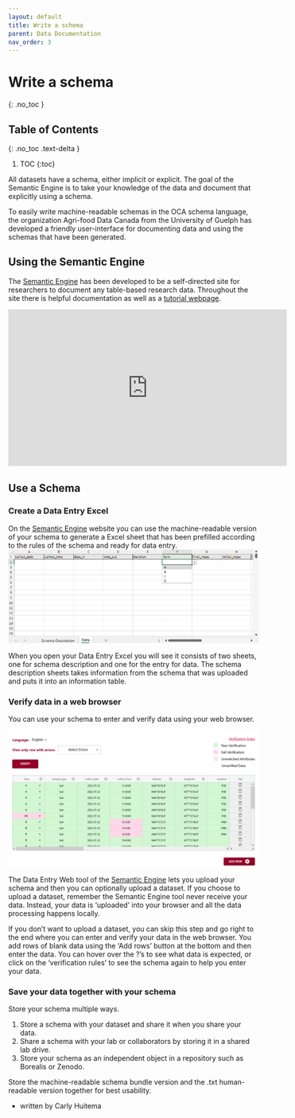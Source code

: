 ```yaml
---
layout: default
title: Write a schema
parent: Data Documentation
nav_order: 3
---
```


# Write a schema
{: .no_toc }

## Table of Contents
{: .no_toc .text-delta }

1. TOC
{:toc}

All datasets have a schema, either implicit or explicit. The goal of the Semantic Engine is to take your knowledge of the data and document that explicitly using a schema. 

To easily write machine-readable schemas in the OCA schema language, the organization Agri-food Data Canada from the University of Guelph has developed a friendly user-interface for documenting data and using the schemas that have been generated.

## Using the Semantic Engine

The [Semantic Engine](https://www.semanticengine.org) has been developed to be a self-directed site for researchers to document any table-based research data. Throughout the site there is helpful documentation as well as a [tutorial webpage](https://agrifooddatacanada.github.io/OCA_Composer_help_pages/en/TutorialAll/). 


<iframe width="560" height="315" src="https://www.youtube.com/embed/ekMmpx_w45M?si=fZKfGS9Z7QEexCb5" title="YouTube video player" frameborder="0" allow="accelerometer; autoplay; clipboard-write; encrypted-media; gyroscope; picture-in-picture; web-share" referrerpolicy="strict-origin-when-cross-origin" allowfullscreen></iframe>

## Use a Schema

### Create a Data Entry Excel

On the [Semantic Engine](https://www.semanticengine.org) website you can use the machine-readable version of your schema to generate a Excel sheet that has been prefilled according to the rules of the schema and ready for data entry.
![Data Entry Excel](../assets/images/dee_dataentry.png)

When you open your Data Entry Excel you will see it consists of two sheets, one for schema description and one for the entry for data. The schema description sheets takes information from the schema that was uploaded and puts it into an information table.

### Verify data in a web browser

You can use your schema to enter and verify data using your web browser.

![Data verification](../assets/images/dew_data_verification.PNG)

The Data Entry Web tool of the [Semantic Engine](https://www.semanticengine.org) lets you upload your schema and then you can optionally upload a dataset. If you choose to upload a dataset, remember the Semantic Engine tool never receive your data. Instead, your data is ‘uploaded’ into your browser and all the data processing happens locally.

If you don’t want to upload a dataset, you can skip this step and go right to the end where you can enter and verify your data in the web browser. You add rows of blank data using the ‘Add rows’ button at the bottom and then enter the data. You can hover over the ?’s to see what data is expected, or click on the ‘verification rules’ to see the schema again to help you enter your data.

### Save your data together with your schema

Store your schema multiple ways.

1. Store a schema with your dataset and share it when you share your data.
2. Share a schema with your lab or collaborators by storing it in a shared lab drive.
3. Store your schema as an independent object in a repository such as Borealis or Zenodo.

Store the machine-readable schema bundle version and the .txt human-readable version together for best usability.

- written by Carly Huitema